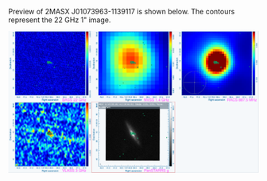 Preview of 2MASX J01073963-1139117 is shown below. The contours represent the 22 GHz 1" image. 

![2MASXJ01073963-1139117.png](2MASXJ01073963-1139117.png "2MASXJ01073963-1139117")

